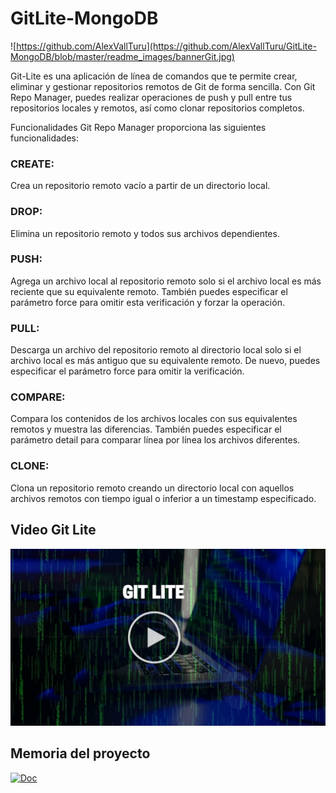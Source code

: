 # GitLite-MongoDB

![https://github.com/AlexVallTuru](https://github.com/AlexVallTuru/GitLite-MongoDB/blob/master/readme_images/bannerGit.jpg)

Git-Lite es una aplicación de línea de comandos que te permite crear, eliminar y gestionar repositorios remotos de Git de forma sencilla. Con Git Repo Manager, puedes realizar operaciones de push y pull entre tus repositorios locales y remotos, así como clonar repositorios completos.

Funcionalidades
Git Repo Manager proporciona las siguientes funcionalidades:

### CREATE:
Crea un repositorio remoto vacío a partir de un directorio local.
### DROP:
Elimina un repositorio remoto y todos sus archivos dependientes.
### PUSH:
Agrega un archivo local al repositorio remoto solo si el archivo local es más reciente que su equivalente remoto. También puedes especificar el parámetro force para omitir esta verificación y forzar la operación.
### PULL:
Descarga un archivo del repositorio remoto al directorio local solo si el archivo local es más antiguo que su equivalente remoto. De nuevo, puedes especificar el parámetro force para omitir la verificación.
### COMPARE:
Compara los contenidos de los archivos locales con sus equivalentes remotos y muestra las diferencias. También puedes especificar el parámetro detail para comparar línea por línea los archivos diferentes.
### CLONE:
Clona un repositorio remoto creando un directorio local con aquellos archivos remotos con tiempo igual o inferior a un timestamp especificado.

## Video Git Lite
[![GITLITEVIDEO](https://github.com/AlexVallTuru/GitLite-MongoDB/blob/master/readme_images/FotoVideo.jpg)](https://www.youtube.com/watch?v=aNf9N9twd0U&ab_channel=%C3%80lexVallTuru)

## Memoria del proyecto

[![Doc](https://img.shields.io/badge/DOC-2496ED?style=for-the-badge&logo=microsoftword&logoColor=white&labelColor=101010)](https://docs.google.com/document/d/1HggsF8aGZMd7gZuwcLcRW7tGLaj0SdrYJBwfQyjJZms/edit?usp=sharing)
